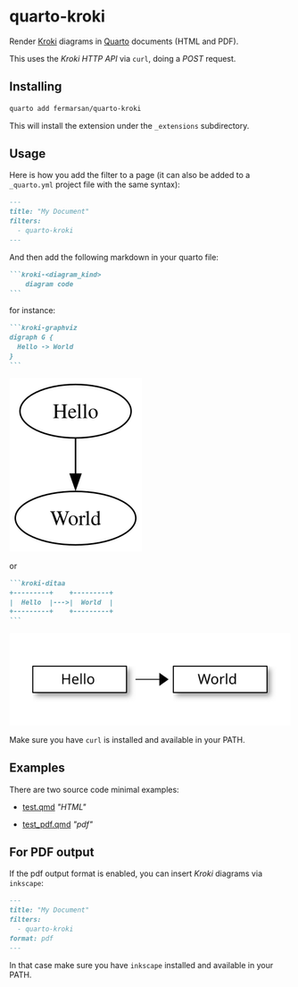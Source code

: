 # quarto-kroki 

Render [Kroki](https://kroki.io/) diagrams in [Quarto](https://quarto.org/) documents (HTML and PDF).

This uses the _Kroki HTTP API_ via `curl`, doing a _POST_ request.

## Installing

```bash
quarto add fermarsan/quarto-kroki
```

This will install the extension under the `_extensions` subdirectory. 

## Usage

Here is how you add the filter to a page (it can also be added to a `_quarto.yml` project file with
the same syntax):

```markdown
---
title: "My Document"
filters:
  - quarto-kroki
---
```

And then add the following markdown in your quarto file:

````markdown
```kroki-<diagram_kind>
    diagram code
```
````

for instance:

````markdown
```kroki-graphviz
digraph G { 
  Hello -> World 
}
```
````

![](assets/fig_1.svg)

or

````markdown
```kroki-ditaa
+---------+    +---------+
|  Hello  |--->|  World  |
+---------+    +---------+
```
````

![](assets/fig_3.svg)

Make sure you have `curl` is installed and available in your PATH.

## Examples

There are two source code minimal examples: 

- [test.qmd](test.qmd) _"HTML"_

- [test_pdf.qmd](test_pdf.qmd) _"pdf"_ 


## For PDF output

If the pdf output format is enabled, you can insert _Kroki_ diagrams via `inkscape`:

```markdown
---
title: "My Document"
filters:
  - quarto-kroki
format: pdf
---
```

In that case make sure you have `inkscape` installed and available in your PATH.
